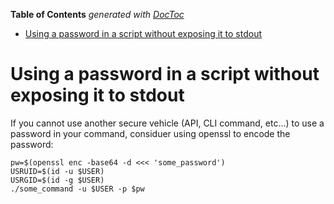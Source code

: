 <!-- START doctoc generated TOC please keep comment here to allow auto update -->
<!-- DON'T EDIT THIS SECTION, INSTEAD RE-RUN doctoc TO UPDATE -->
**Table of Contents**  *generated with [DocToc](https://github.com/thlorenz/doctoc)*

- [Using a password in a script without exposing it to stdout](#using-a-password-in-a-script-without-exposing-it-to-stdout)

<!-- END doctoc generated TOC please keep comment here to allow auto update -->

# Using a password in a script without exposing it to stdout
If you cannot use another secure vehicle (API, CLI command, etc...) to use a password in your command,
considuer using openssl to encode the password:

```
pw=$(openssl enc -base64 -d <<< 'some_password')
USRUID=$(id -u $USER)
USRGID=$(id -g $USER)
./some_command -u $USER -p $pw
```
